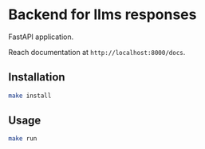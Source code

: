 # Backend for llms responses

FastAPI application.

Reach documentation at `http://localhost:8000/docs`.


## Installation

```bash
make install
```

## Usage

```bash
make run
```
